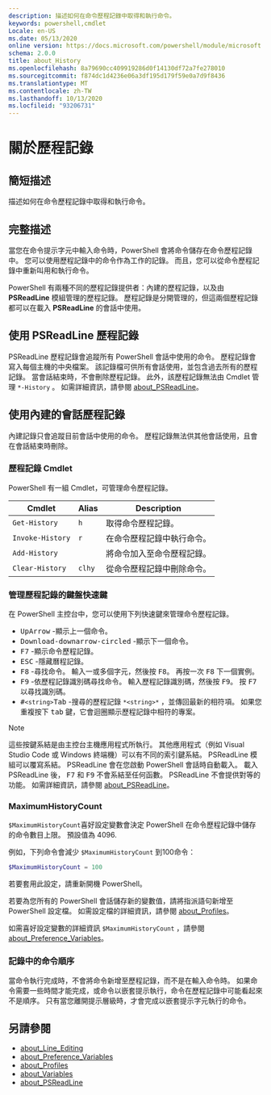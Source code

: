 ```yaml
---
description: 描述如何在命令歷程記錄中取得和執行命令。
keywords: powershell,cmdlet
Locale: en-US
ms.date: 05/13/2020
online version: https://docs.microsoft.com/powershell/module/microsoft.powershell.core/about/about_history?view=powershell-7.1&WT.mc_id=ps-gethelp
schema: 2.0.0
title: about_History
ms.openlocfilehash: 8a79690cc409919286d0f14130df72a7fe278010
ms.sourcegitcommit: f874dc1d4236e06a3df195d179f59e0a7d9f8436
ms.translationtype: MT
ms.contentlocale: zh-TW
ms.lasthandoff: 10/13/2020
ms.locfileid: "93206731"
---
```

# <a name="about-history"></a>關於歷程記錄

## <a name="short-description"></a>簡短描述
描述如何在命令歷程記錄中取得和執行命令。

## <a name="long-description"></a>完整描述

當您在命令提示字元中輸入命令時，PowerShell 會將命令儲存在命令歷程記錄中。 您可以使用歷程記錄中的命令作為工作的記錄。 而且，您可以從命令歷程記錄中重新叫用和執行命令。

PowerShell 有兩種不同的歷程記錄提供者：內建的歷程記錄，以及由 **PSReadLine** 模組管理的歷程記錄。 歷程記錄是分開管理的，但這兩個歷程記錄都可以在載入 **PSReadLine** 的會話中使用。

## <a name="using-the-psreadline-history"></a>使用 PSReadLine 歷程記錄

PSReadLine 歷程記錄會追蹤所有 PowerShell 會話中使用的命令。
歷程記錄會寫入每個主機的中央檔案。 該記錄檔可供所有會話使用，並包含過去所有的歷程記錄。 當會話結束時，不會刪除歷程記錄。 此外，該歷程記錄無法由 Cmdlet 管理 `*-History` 。 如需詳細資訊，請參閱 [about_PSReadLine](../../PSReadLine/About/about_PSReadLine.md)。

## <a name="using-the-built-in-session-history"></a>使用內建的會話歷程記錄

內建記錄只會追蹤目前會話中使用的命令。 歷程記錄無法供其他會話使用，且會在會話結束時刪除。

### <a name="history-cmdlets"></a>歷程記錄 Cmdlet

PowerShell 有一組 Cmdlet，可管理命令歷程記錄。

| Cmdlet           | Alias  | Description                                |
| ---------------- | ------ | ------------------------------------------ |
| `Get-History`    | `h`    | 取得命令歷程記錄。                  |
| `Invoke-History` | `r`    | 在命令歷程記錄中執行命令。     |
| `Add-History`    |        | 將命令加入至命令歷程記錄。     |
| `Clear-History`  | `clhy` | 從命令歷程記錄中刪除命令。 |

### <a name="keyboard-shortcuts-for-managing-history"></a>管理歷程記錄的鍵盤快速鍵

在 PowerShell 主控台中，您可以使用下列快速鍵來管理命令歷程記錄。

- <kbd>UpArrow</kbd> -顯示上一個命令。
- <kbd>Download-downarrow-circled</kbd> -顯示下一個命令。
- <kbd>F7</kbd> -顯示命令歷程記錄。
- <kbd>ESC</kbd> -隱藏曆程記錄。
- <kbd>F8</kbd> -尋找命令。 輸入一或多個字元，然後按 <kbd>F8</kbd>。 再按一次 <kbd>F8</kbd> 下一個實例。
- <kbd>F9</kbd> -依歷程記錄識別碼尋找命令。 輸入歷程記錄識別碼，然後按 <kbd>F9</kbd>。 按 <kbd>F7</kbd> 以尋找識別碼。
- <kbd>#</kbd>`<string>`</kbd><kbd>Tab</kbd> -搜尋的歷程記錄 `*<string>*` ，並傳回最新的相符項。 如果您重複按下 <kbd>tab</kbd> 鍵，它會迴圈顯示歷程記錄中相符的專案。

> [!NOTE]
> 這些按鍵系結是由主控台主機應用程式所執行。 其他應用程式（例如 Visual Studio Code 或 Windows 終端機）可以有不同的索引鍵系結。 PSReadLine 模組可以覆寫系結。 PSReadLine 會在您啟動 PowerShell 會話時自動載入。
> 載入 PSReadLine 後， <kbd>F7</kbd> 和 <kbd>F9</kbd> 不會系結至任何函數。 PSReadLine 不會提供對等的功能。 如需詳細資訊，請參閱 [about_PSReadLine](../../PSReadLine/About/about_PSReadLine.md)。

### <a name="maximumhistorycount"></a>MaximumHistoryCount

`$MaximumHistoryCount`喜好設定變數會決定 PowerShell 在命令歷程記錄中儲存的命令數目上限。 預設值為
4096.

例如，下列命令會減少 `$MaximumHistoryCount` 到100命令：

```powershell
$MaximumHistoryCount = 100
```

若要套用此設定，請重新開機 PowerShell。

若要為您所有的 PowerShell 會話儲存新的變數值，請將指派語句新增至 PowerShell 設定檔。 如需設定檔的詳細資訊，請參閱 [about_Profiles](about_Profiles.md)。

如需喜好設定變數的詳細資訊 `$MaximumHistoryCount` ，請參閱 [about_Preference_Variables](about_Preference_Variables.md)。

### <a name="order-of-commands-in-the-history"></a>記錄中的命令順序

當命令執行完成時，不會將命令新增至歷程記錄，而不是在輸入命令時。 如果命令需要一些時間才能完成，或命令以嵌套提示執行，命令在歷程記錄中可能看起來不是順序。 只有當您離開提示層級時，才會完成以嵌套提示字元執行的命令。

## <a name="see-also"></a>另請參閱

- [about_Line_Editing](about_Line_Editing.md)
- [about_Preference_Variables](about_Preference_Variables.md)
- [about_Profiles](about_Profiles.md)
- [about_Variables](about_Variables.md)
- [about_PSReadLine](../../PSReadLine/About/about_PSReadLine.md)

